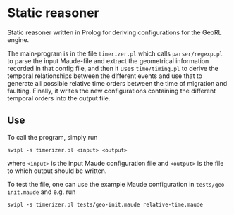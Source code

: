 # Static reasoner

Static reasoner written in Prolog for deriving configurations for the
GeoRL engine.

The main-program is in the file `timerizer.pl` which calls `parser/regexp.pl` to
parse the input Maude-file and extract the geometrical information recorded in that
config file, and then it uses `time/timing.pl` to derive the temporal relationships
between the different events and use that to generate all possible relative time orders
between the time of migration and faulting. Finally, it writes the new configurations
containing the different temporal orders into the output file.

## Use

To call the program, simply run
```
swipl -s timerizer.pl <input> <output>
```
where `<input>` is the input Maude configuration file and `<output>` is the file to which
output should be written.

To test the file, one can use the example Maude configuration in `tests/geo-init.maude` and e.g.
run
```
swipl -s timerizer.pl tests/geo-init.maude relative-time.maude
```
